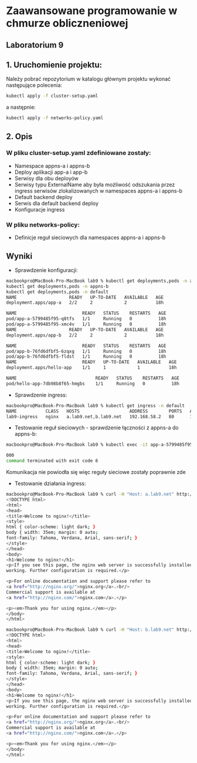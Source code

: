 # Zaawansowane programowanie w chmurze obliczneniowej

## Laboratorium 9

## 1. Uruchomienie projektu:

Należy pobrać repozytorium w katalogu głównym projektu wykonać następujące polecenia:

```bash
kubectl apply -f cluster-setup.yaml
```
a następnie:
```bash
kubectl apply -f networks-policy.yaml
```

## 2. Opis
 
### W pliku cluster-setup.yaml zdefiniowane zostały:

- Namespace appns-a i appns-b
- Deploy aplikacji app-a i app-b
- Serwisy dla obu deployów
- Serwisy typu ExternalName aby była możliwość odszukania przez ingress serwisów zlokalizowanych w namespaces appns-a i appns-b
- Default backend deploy 
- Serwis dla default backend deploy
- Konfiguracje ingress

### W pliku networks-policy:

- Definicje reguł sieciowych dla namespaces appns-a i appns-b

## Wyniki

- Sprawdzenie konfiguracji:
```bash
macbookpro@MacBook-Pro-MacBook lab9 % kubectl get deployments,pods -n appns-a
kubectl get deployments,pods -n appns-b
kubectl get deployments,pods -n default
NAME                    READY   UP-TO-DATE   AVAILABLE   AGE
deployment.apps/app-a   2/2     2            2           18h

NAME                         READY   STATUS    RESTARTS   AGE
pod/app-a-5799485f95-q8tfs   1/1     Running   0          18h
pod/app-a-5799485f95-xmc4v   1/1     Running   0          18h
NAME                    READY   UP-TO-DATE   AVAILABLE   AGE
deployment.apps/app-b   2/2     2            2           18h

NAME                         READY   STATUS    RESTARTS   AGE
pod/app-b-76fd6dfbf5-6zqxg   1/1     Running   0          18h
pod/app-b-76fd6dfbf5-fldst   1/1     Running   0          18h
NAME                         READY   UP-TO-DATE   AVAILABLE   AGE
deployment.apps/hello-app    1/1     1            1           18h

NAME                              READY   STATUS    RESTARTS   AGE
pod/hello-app-7db98b8f65-hmgbs    1/1     Running   0          18h
```

- Sprawdzenie ingress:
```bash
macbookpro@MacBook-Pro-MacBook lab9 % kubectl get ingress -n default
NAME           CLASS   HOSTS                   ADDRESS        PORTS   AGE
lab9-ingress   nginx   a.lab9.net,b.lab9.net   192.168.58.2   80      18h
```

- Testowanie reguł sieciowych - sprawdzenie łączności z appns-a do appns-b:
```bash
macbookpro@MacBook-Pro-MacBook lab9 % kubectl exec -it app-a-5799485f95-g5r4q --namespace=appns-a -- curl -s -o /dev/null -w "%{http_code}\n" http://app-b.appns-b.svc.cluster.local

000
command terminated with exit code 6
```
Komunikacja nie powiodła się więc reguły sieciowe zostały poprawnie zde

- Testowanie działania ingress:
```bash
macbookpro@MacBook-Pro-MacBook lab9 % curl -H "Host: a.lab9.net" http://localhost
<!DOCTYPE html>
<html>
<head>
<title>Welcome to nginx!</title>
<style>
html { color-scheme: light dark; }
body { width: 35em; margin: 0 auto;
font-family: Tahoma, Verdana, Arial, sans-serif; }
</style>
</head>
<body>
<h1>Welcome to nginx!</h1>
<p>If you see this page, the nginx web server is successfully installed and
working. Further configuration is required.</p>

<p>For online documentation and support please refer to
<a href="http://nginx.org/">nginx.org</a>.<br/>
Commercial support is available at
<a href="http://nginx.com/">nginx.com</a>.</p>

<p><em>Thank you for using nginx.</em></p>
</body>
</html>
```

```bash
macbookpro@MacBook-Pro-MacBook lab9 % curl -H "Host: b.lab9.net" http://localhost
<!DOCTYPE html>
<html>
<head>
<title>Welcome to nginx!</title>
<style>
html { color-scheme: light dark; }
body { width: 35em; margin: 0 auto;
font-family: Tahoma, Verdana, Arial, sans-serif; }
</style>
</head>
<body>
<h1>Welcome to nginx!</h1>
<p>If you see this page, the nginx web server is successfully installed and
working. Further configuration is required.</p>

<p>For online documentation and support please refer to
<a href="http://nginx.org/">nginx.org</a>.<br/>
Commercial support is available at
<a href="http://nginx.com/">nginx.com</a>.</p>

<p><em>Thank you for using nginx.</em></p>
</body>
</html>
```
